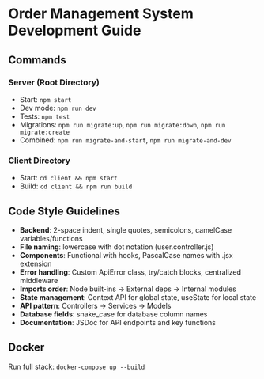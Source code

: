 # Order Management System Development Guide

## Commands
### Server (Root Directory)
- Start: `npm start`
- Dev mode: `npm run dev`
- Tests: `npm test`
- Migrations: `npm run migrate:up`, `npm run migrate:down`, `npm run migrate:create`
- Combined: `npm run migrate-and-start`, `npm run migrate-and-dev`

### Client Directory
- Start: `cd client && npm start`
- Build: `cd client && npm run build`

## Code Style Guidelines
- **Backend**: 2-space indent, single quotes, semicolons, camelCase variables/functions
- **File naming**: lowercase with dot notation (user.controller.js)
- **Components**: Functional with hooks, PascalCase names with .jsx extension
- **Error handling**: Custom ApiError class, try/catch blocks, centralized middleware
- **Imports order**: Node built-ins → External deps → Internal modules
- **State management**: Context API for global state, useState for local state
- **API pattern**: Controllers → Services → Models
- **Database fields**: snake_case for database column names
- **Documentation**: JSDoc for API endpoints and key functions

## Docker
Run full stack: `docker-compose up --build`
